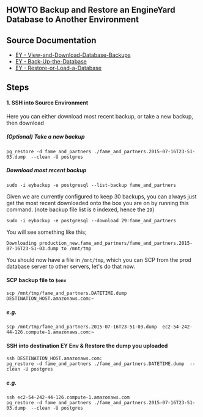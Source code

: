 ## HOWTO Backup and Restore an EngineYard Database to Another Environment

## Source Documentation


 - [EY - View-and-Download-Database-Backups](https://support.cloud.engineyard.com/hc/en-us/articles/205408078-View-and-Download-Database-Backups)
 - [EY - Back-Up-the-Database](https://support.cloud.engineyard.com/hc/en-us/articles/205408068-Back-Up-the-Database)
 - [EY - Restore-or-Load-a-Database](https://support.cloud.engineyard.com/hc/en-us/articles/205408058-Restore-or-Load-a-Database)

## Steps
#### 1. SSH into Source Environment

Here you can either download most recent backup, or take a new backup, then download

##### (Optional) Take a new backup

```shell
pg_restore -d fame_and_partners ./fame_and_partners.2015-07-16T23-51-03.dump  --clean -U postgres
```

##### Download most recent backup

```shell
sudo -i eybackup -e postgresql --list-backup fame_and_partners
```

Given we are currently configured to keep 30 backups, you can always just get the most recent downloaded onto the box you are on by running this command. (note backup file list is `0` indexed, hence the `29`)

```shell
sudo -i eybackup -e postgresql --download 29:fame_and_partners
```

You will see something like this;

```
Downloading production_new.fame_and_partners/fame_and_partners.2015-07-16T23-51-03.dump to /mnt/tmp
```

You should now have a file in `/mnt/tmp`, which you can SCP from the prod database server to other servers, let's do that now.

#### SCP backup file to `$env`

```shell
scp /mnt/tmp/fame_and_partners.DATETIME.dump  DESTINATION_HOST.amazonaws.com:~
```

##### e.g.

```shell
scp /mnt/tmp/fame_and_partners.2015-07-16T23-51-03.dump  ec2-54-242-44-126.compute-1.amazonaws.com:~
```

#### SSH into destination EY Env & Restore the dump you uploaded

```shell
ssh DESTINATION_HOST.amazonaws.com:
pg_restore -d fame_and_partners ./fame_and_partners.DATETIME.dump  --clean -U postgres
```

##### e.g.

```shell
ssh ec2-54-242-44-126.compute-1.amazonaws.com
pg_restore -d fame_and_partners ./fame_and_partners.2015-07-16T23-51-03.dump  --clean -U postgres
```


